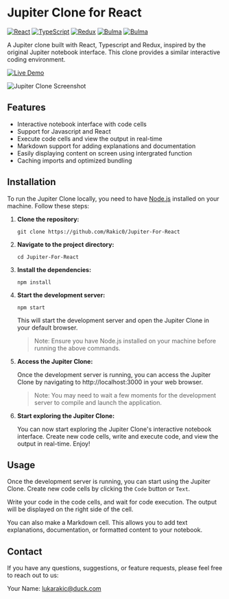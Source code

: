 # Jupiter Clone for React

[![React](https://img.shields.io/badge/React-20232A?style=for-the-badge&logo=react&logoColor=61DAFB)](https://reactjs.org/)
[![TypeScript](https://img.shields.io/badge/TypeScript-007ACC?style=for-the-badge&logo=typescript&logoColor=white)](https://www.typescriptlang.org/)
[![Redux](https://img.shields.io/badge/Redux-593D88?style=for-the-badge&logo=redux&logoColor=white)](https://redux.js.org/)
[![Bulma](https://img.shields.io/badge/Bulma-00D1B2?style=for-the-badge&logo=Bulma&logoColor=white)](https://bulma.io/)
[![Bulma](https://img.shields.io/badge/Netlify-00C7B7?style=for-the-badge&logo=netlify&logoColor=white)](https://www.netlify.com/)

A Jupiter clone built with React, Typescript and Redux, inspired by the original Jupiter notebook interface. This clone provides a similar interactive coding environment.

[![Live Demo](https://img.shields.io/badge/Live%20Demo-Click%20Here-success?style=for-the-badge)](https://jupiter-for-react.netlify.app/)

![Jupiter Clone Screenshot](https://imgur.com/bncRFk5.png)

## Features

- Interactive notebook interface with code cells
- Support for Javascript and React
- Execute code cells and view the output in real-time
- Markdown support for adding explanations and documentation
- Easily displaying content on screen using intergrated function
- Caching imports and optimized bundling

## Installation

To run the Jupiter Clone locally, you need to have [Node.js](https://nodejs.org) installed on your machine. Follow these steps:

1. **Clone the repository:**

   ```shell
   git clone https://github.com/Rakic0/Jupiter-For-React
   ```

2. **Navigate to the project directory:**

   ```shell
   cd Jupiter-For-React
   ```

3. **Install the dependencies:**

   ```shell
   npm install
   ```

4. **Start the development server:**

   ```shell
   npm start
   ```

   This will start the development server and open the Jupiter Clone in your default browser.

   > Note: Ensure you have Node.js installed on your machine before running the above commands.

5. **Access the Jupiter Clone:**

   Once the development server is running, you can access the Jupiter Clone by navigating to http://localhost:3000 in your web browser.

   > Note: You may need to wait a few moments for the development server to compile and launch the application.

6. **Start exploring the Jupiter Clone:**

   You can now start exploring the Jupiter Clone's interactive notebook interface. Create new code cells, write and execute code, and view the output in real-time. Enjoy!

## Usage

Once the development server is running, you can start using the Jupiter Clone. Create new code cells by clicking the `Code` button or `Text`.

Write your code in the code cells, and wait for code execution. The output will be displayed on the right side of the cell.

You can also make a Markdown cell. This allows you to add text explanations, documentation, or formatted content to your notebook.

## Contact

If you have any questions, suggestions, or feature requests, please feel free to reach out to us:

Your Name: lukarakic@duck.com
